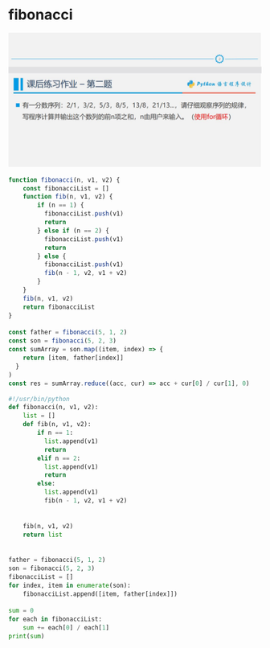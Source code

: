 <!--
 * @Author: your name
 * @Date: 2021-01-29 20:57:13
 * @LastEditTime: 2021-01-29 22:20:39
 * @LastEditors: Please set LastEditors
 * @Description: In User Settings Edit
 * @FilePath: /vuepress-starter/docs/JavaScript/arg/a.md
-->
# fibonacci

![Image from alias](./pics/fibonacci.jpeg)

```js
function fibonacci(n, v1, v2) {
    const fibonacciList = []
    function fib(n, v1, v2) {
        if (n == 1) {
          fibonacciList.push(v1)
          return
        } else if (n == 2) {
          fibonacciList.push(v1)
          return
        } else {
          fibonacciList.push(v1)
          fib(n - 1, v2, v1 + v2)
        }
    }
    fib(n, v1, v2)
    return fibonacciList
}

const father = fibonacci(5, 1, 2)
const son = fibonacci(5, 2, 3)
const sumArray = son.map((item, index) => {
    return [item, father[index]]
  }
)
const res = sumArray.reduce((acc, cur) => acc + cur[0] / cur[1], 0)
```

```py
#!/usr/bin/python
def fibonacci(n, v1, v2):
    list = []
    def fib(n, v1, v2):
        if n == 1:
          list.append(v1)
          return
        elif n == 2:
          list.append(v1)
          return
        else:
          list.append(v1)
          fib(n - 1, v2, v1 + v2)


    fib(n, v1, v2)
    return list


father = fibonacci(5, 1, 2)
son = fibonacci(5, 2, 3)
fibonacciList = []
for index, item in enumerate(son):
    fibonacciList.append([item, father[index]])

sum = 0
for each in fibonacciList:
    sum += each[0] / each[1]
print(sum)
```